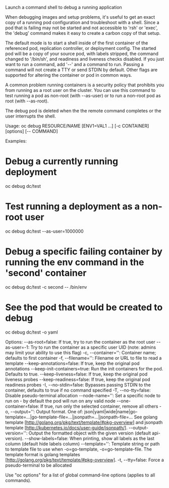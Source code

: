 Launch a command shell to debug a running application 

When debugging images and setup problems, it's useful to get an exact copy of a running pod configuration and troubleshoot with a shell. Since a pod that is failing may not be started and not accessible to 'rsh' or 'exec', the 'debug' command makes it easy to create a carbon copy of that setup. 

The default mode is to start a shell inside of the first container of the referenced pod, replication controller, or deployment config. The started pod will be a copy of your source pod, with labels stripped, the command changed to '/bin/sh', and readiness and liveness checks disabled. If you just want to run a command, add '--' and a command to run. Passing a command will not create a TTY or send STDIN by default. Other flags are supported for altering the container or pod in common ways. 

A common problem running containers is a security policy that prohibits you from running as a root user on the cluster. You can use this command to test running a pod as non-root (with --as-user) or to run a non-root pod as root (with --as-root). 

The debug pod is deleted when the the remote command completes or the user interrupts the shell.

Usage:
  oc debug RESOURCE/NAME [ENV1=VAL1 ...] [-c CONTAINER] [options] [-- COMMAND]

Examples:
  # Debug a currently running deployment
  oc debug dc/test
  
  # Test running a deployment as a non-root user
  oc debug dc/test --as-user=1000000
  
  # Debug a specific failing container by running the env command in the 'second' container
  oc debug dc/test -c second -- /bin/env
  
  # See the pod that would be created to debug
  oc debug dc/test -o yaml

Options:
      --as-root=false: If true, try to run the container as the root user
      --as-user=-1: Try to run the container as a specific user UID (note: admins may limit your ability to use this flag)
  -c, --container='': Container name; defaults to first container
  -f, --filename='': Filename or URL to file to read a template
      --keep-annotations=false: If true, keep the original pod annotations
      --keep-init-containers=true: Run the init containers for the pod. Defaults to true.
      --keep-liveness=false: If true, keep the original pod liveness probes
      --keep-readiness=false: If true, keep the original pod readiness probes
  -I, --no-stdin=false: Bypasses passing STDIN to the container, defaults to true if no command specified
  -T, --no-tty=false: Disable pseudo-terminal allocation
      --node-name='': Set a specific node to run on - by default the pod will run on any valid node
      --one-container=false: If true, run only the selected container, remove all others
  -o, --output='': Output format. One of: json|yaml|wide|name|go-template=...|go-template-file=...|jsonpath=...|jsonpath-file=... See golang template [http://golang.org/pkg/text/template/#pkg-overview] and jsonpath template [http://kubernetes.io/docs/user-guide/jsonpath/].
      --output-version='': Output the formatted object with the given version (default api-version).
      --show-labels=false: When printing, show all labels as the last column (default hide labels column)
      --template='': Template string or path to template file to use when -o=go-template, -o=go-template-file. The template format is golang templates [http://golang.org/pkg/text/template/#pkg-overview].
  -t, --tty=false: Force a pseudo-terminal to be allocated

Use "oc options" for a list of global command-line options (applies to all commands).
